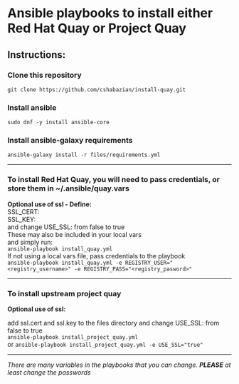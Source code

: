 # Ansible playbooks to install either Red Hat Quay or Project Quay

## Instructions:
### Clone this repository
`git clone https://github.com/cshabazian/install-quay.git`

### Install ansible
`sudo dnf -y install ansible-core`

### Install ansible-galaxy requirements
`ansible-galaxy install -r files/requirements.yml`

---

### To install Red Hat Quay, you will need to pass credentials, or store them in ~/.ansible/quay.vars
**Optional use of ssl - Define:**  
SSL_CERT:  
SSL_KEY:  
and change USE_SSL: from false to true  
These may also be included in your local vars  
and simply run:  
`ansible-playbook install_quay.yml`  
If not using a local vars file, pass credentials to the playbook  
`ansible-playbook install_quay.yml -e REGISTRY_USER="<registry_username>" -e REGISTRY_PASS="<registry_pasword>"`

--- 

### To install upstream project quay
**Optional use of ssl:**  

add ssl.cert and ssl.key to the files directory and change USE_SSL: from false to true  
`ansible-playbook install_project_quay.yml`  
or
`ansible-playbook install_project_quay.yml -e USE_SSL="true"`  


---
*There are many variables in the playbooks that you can change. **PLEASE** at least change the passwords*
